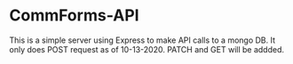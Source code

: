 # CommForms-API
This is a simple server using Express to make API calls to a mongo DB. It only does POST request as of 10-13-2020. PATCH and GET will be addded.
